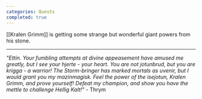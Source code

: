 ```yaml
---
categories: Quests
completed: true
---
```


[[Kralen Grimm]] is getting some strange but wonderful giant powers from his stone.

--- 

*"Ettin. Your fumbling attempts at divine appeasement have amused me greatly, but I see your hjerte - your heart. You are not jotunbrud, but you are krigga - a warrior! The Storm-bringer has marked mortals as uvenir, but I would grant you my mazinmagisk. Feel the power of the isejotun, Kralen Grimm, and prove yourself! Defeat my champion, and show you have the mettle to challenge Hellig Kalt!"* - Thrym